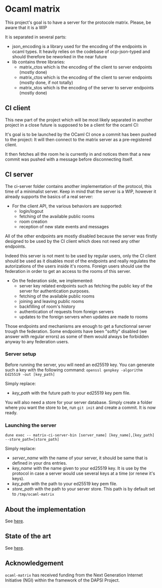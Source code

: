 # Ocaml matrix

This project's goal is to have a server for the protocole matrix. Please, be
aware that it is a WIP

It is separated in several parts:
- json_encoding is a library used for the encoding of the endpoints in ocaml
  types. It heavily relies on the codebase of ocp-json-typed and should
  therefore be reworked in the near future
- lib contains three libraries:
  - matrix_ctos which is the encoding of the client to server endpoints (mostly
    done)
  - matrix_ctos which is the encoding of the client to server endpoints (mostly
    done, if not totally)
  - matrix_stos which is the encoding of the server to server endpoints (mostly
    done)

## CI client
This new part of the project which will be most likely separated in another
project in a close future is supposed to be a client for the ocaml CI:

It's goal is to be launched by the OCaml CI once a commit has been pushed to
the project: It will then connect to the matrix server as a pre-registered
client.

It then fetches all the room he is currently in and notices them that a new
commit was pushed with a message before disconnecting itself.

## CI server
The ci-server folder contains another implementation of the protocol, this time
of a minimalist server. Keep in mind that the server is a WIP, however it
already supports the basics of a real server:

- For the client API, the various behaviors are supported:
  * login/logout
  * fetching of the available public rooms
  * room creation
  * reception of new state events and messages

All of the other endpoints are mostly disabled because the server was firstly
designed to be used by the CI client which does not need any other endpoints.

Indeed this server is not ment to be used by regular users, only the CI client
should be used as it disables most of the endpoints and really regulates the
autorizations of the users inside it's rooms. Foreign users should use the
federation in order to get an access to the rooms of this server.

- On the federation side, we implemented:
  * server key related endpoints such as fetching the public key of the server
  for authentication purposes.
  * fetching of the available public rooms
  * joining and leaving public rooms
  * backfilling of room's history
  * authentication of requests from foreign servers
  * updates to the foreign servers when updates are made to rooms

Those endpoints and mechanisms are enough to get a functionnal server trough the
federation. Some endpoints have been "softly" disabled (we answer with regular
errors) as some of them would always be forbidden anyway to any federation users.

### Server setup

Before running the server, you will need an ed25519 key. You can generate such a
key with the following command:
```openssl genpkey -algorithm Ed25519 -out [key_path]```

Simply replace:
  - *key_path* with the future path to your ed25519 key pem file.

You will also need a store for your server database. Simply create a folder
where you want the store to be, run `git init` and create a commit. It is now
ready.

### Launching the server

```dune exec -- matrix-ci-server-bin [server_name] [key_name],[key_path] --store_path=[store_path]```

Simply replace:
  - *server_name* with the name of your server, it should be same that is
    defined in your dns entries.
  - *key_name* with the name given to your ed25519 key. It is use by the
    protocol in case a server would use several keys at a time (or renew it's
    keys).
  - *key_path* with the path to your ed25519 key pem file.
  - *store_path* with the path to your server store. This path is by default set
    to `/tmp/ocaml-matrix`

## About the implementation

See [here](implem.md).

## State of the art

See [here](soa.md).

## Acknowledgement

`ocaml-matrix` has received funding from the Next Generation Internet Initiative (NGI) within the framework of the DAPSI Project.
